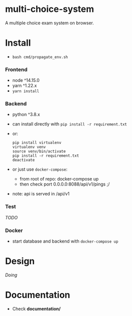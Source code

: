 # multi-choice-system

A multiple choice exam system on browser.

# Install

* `bash cmd/propagate_env.sh`

### Frontend

* node ^14.15.0
* yarn ^1.22.x
* `yarn install`

### Backend

* python ^3.8.x
* can install directly with `pip install -r requirement.txt`
* or:

  ```
  pip install virtualenv
  virtualenv venv
  source venv/bin/activate
  pip install -r requirement.txt
  deactivate
  ```
* or just use `docker-compose`:
  * from root of repo: docker-compose up
  * then check port 0.0.0.0:8088/api/v1/pings ;/

* note: api is served in /api/v1

### Test

_TODO_

### Docker

* start database and backend with `docker-compose up`


# Design

_Doing_

# Documentation

* Check __documentation/__
